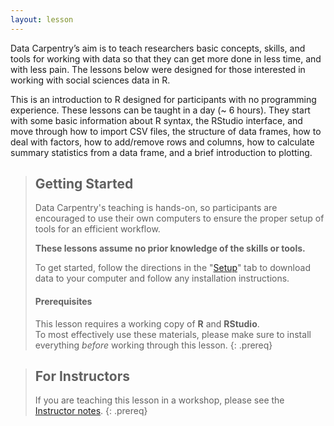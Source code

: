 ```yaml
---
layout: lesson
---
```


Data Carpentry’s aim is to teach researchers basic concepts, skills, 
and tools for working with data so that they can get more done in 
less time, and with less pain. The lessons below were designed for 
those interested in working with social sciences data in R.

This is an introduction to R designed for participants with no 
programming experience. These lessons can be taught in a day (~ 6 
hours). They start with some basic information about R syntax, the 
RStudio interface, and move through how to import CSV files, the 
structure of data frames, how to deal with factors, how to add/remove
rows and columns, how to calculate summary statistics from a data 
frame, and a brief introduction to plotting.

> ## Getting Started
>
> Data Carpentry's teaching is hands-on, so participants are encouraged to use
> their own computers to ensure the proper setup of tools for an efficient
> workflow.
>
> **These lessons assume no prior knowledge of the skills or tools.**
>
> To get started, follow the directions in the "[Setup](setup/)" tab to
> download data to your computer and follow any installation instructions.
>
> #### Prerequisites
>
> This lesson requires a working copy of **R** and **RStudio**.
> <br>To most effectively use these materials, please make sure to install
> everything *before* working through this lesson.
{: .prereq}

> ## For Instructors
> If you are teaching this lesson in a workshop, please see the
> [Instructor notes](guide/).
{: .prereq}

